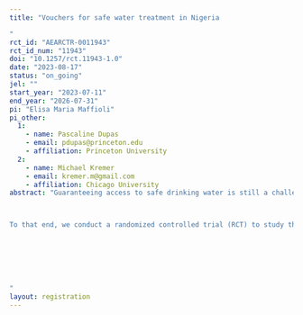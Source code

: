 ```yaml
---
title: "Vouchers for safe water treatment in Nigeria
"
rct_id: "AEARCTR-0011943"
rct_id_num: "11943"
doi: "10.1257/rct.11943-1.0"
date: "2023-08-17"
status: "on_going"
jel: ""
start_year: "2023-07-11"
end_year: "2026-07-31"
pi: "Elisa Maria Maffioli"
pi_other:
  1:
    - name: Pascaline Dupas
    - email: pdupas@princeton.edu
    - affiliation: Princeton University
  2:
    - name: Michael Kremer
    - email: kremer.m@gmail.com
    - affiliation: Chicago University
abstract: "Guaranteeing access to safe drinking water is still a challenge in rural households in developing countries, and unsafe water sources are responsible for millions of deaths each year around the world. In certain contexts, vouchers for free chlorine solution have been shown to be (i) a cost-effective solution to target water treatment to households with the highest need and likelihood of using chlorine and (ii) an effective way of reducing diarrhea incidence and improving child health. There is much less evidence on the impacts of using vouchers for free chlorine in contexts with both limited chlorine knowledge and exposure. 

To that end, we conduct a randomized controlled trial (RCT) to study the effects of offering vouchers for free chlorine in public health facilities in Northern Nigeria. Northern Nigeria possesses high rates of under 5 children mortality and disease outbreaks along with very low reported awareness of chlorine among communities. In this context, we examine the impacts of a voucher program on child health outcomes, including caretaker-reported diarrhea, fever, and cough incidence. We also examine several implementation outcomes including the rate of voucher redemption, frequency of health visits, chlorine usage rates as well as health staff acceptance and engagement. We monitor the program's impact in at least ten public health facilities in Kano State, one of the Nigerian states with the highest under 5 children mortality.



"
layout: registration
---
```


